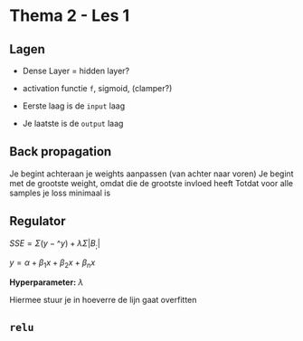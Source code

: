 # Thema 2 - Les 1

## Lagen
- Dense Layer = hidden layer?
- activation functie `f`, sigmoid, (clamper?)

- Eerste laag is de `input` laag
- Je laatste is de `output` laag

## Back propagation
Je begint achteraan je weights aanpassen (van achter naar voren)
Je begint met de grootste weight, omdat die de grootste invloed heeft
Totdat voor alle samples je loss minimaal is

## Regulator
$SSE = \Sigma (y-\^{y}) + \lambda \Sigma|B_{;}|$

$y = \alpha + \beta_{1}x + \beta_{2}x + \beta_{n}x$

**Hyperparameter:** $\lambda$

Hiermee stuur je in hoeverre de lijn gaat overfitten

## `relu`
